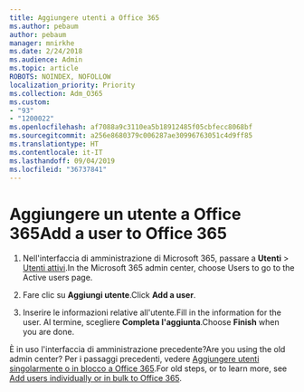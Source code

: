 ```yaml
---
title: Aggiungere utenti a Office 365
ms.author: pebaum
author: pebaum
manager: mnirkhe
ms.date: 2/24/2018
ms.audience: Admin
ms.topic: article
ROBOTS: NOINDEX, NOFOLLOW
localization_priority: Priority
ms.collection: Adm_O365
ms.custom:
- "93"
- "1200022"
ms.openlocfilehash: af7088a9c3110ea5b18912485f05cbfecc8068bf
ms.sourcegitcommit: a256e8680379c006287ae30996763051c4d9ff85
ms.translationtype: HT
ms.contentlocale: it-IT
ms.lasthandoff: 09/04/2019
ms.locfileid: "36737841"
---
```

# <a name="add-a-user-to-office-365"></a><span data-ttu-id="0d4e8-102">Aggiungere un utente a Office 365</span><span class="sxs-lookup"><span data-stu-id="0d4e8-102">Add a user to Office 365</span></span>

1. <span data-ttu-id="0d4e8-103">Nell'interfaccia di amministrazione di Microsoft 365, passare a **Utenti** >  [Utenti attivi](https://admin.microsoft.com/Adminportal/Home?source=applauncher#/users).</span><span class="sxs-lookup"><span data-stu-id="0d4e8-103">In the Microsoft 365 admin center, choose Users to go to the Active users page.</span></span>

2. <span data-ttu-id="0d4e8-104">Fare clic su **Aggiungi utente**.</span><span class="sxs-lookup"><span data-stu-id="0d4e8-104">Click **Add a user**.</span></span>

3. <span data-ttu-id="0d4e8-105">Inserire le informazioni relative all'utente.</span><span class="sxs-lookup"><span data-stu-id="0d4e8-105">Fill in the information for the user.</span></span> <span data-ttu-id="0d4e8-106">Al termine, scegliere **Completa l'aggiunta**.</span><span class="sxs-lookup"><span data-stu-id="0d4e8-106">Choose **Finish** when you are done.</span></span>

<span data-ttu-id="0d4e8-107">È in uso l'interfaccia di amministrazione precedente?</span><span class="sxs-lookup"><span data-stu-id="0d4e8-107">Are you using the old admin center?</span></span> <span data-ttu-id="0d4e8-108">Per i passaggi precedenti, vedere [Aggiungere utenti singolarmente o in blocco a Office 365](https://docs.microsoft.com/office365/admin/add-users/add-users).</span><span class="sxs-lookup"><span data-stu-id="0d4e8-108">For old steps, or to learn more, see [ Add users individually or in bulk to Office 365](https://docs.microsoft.com/office365/admin/add-users/add-users).</span></span>
  
